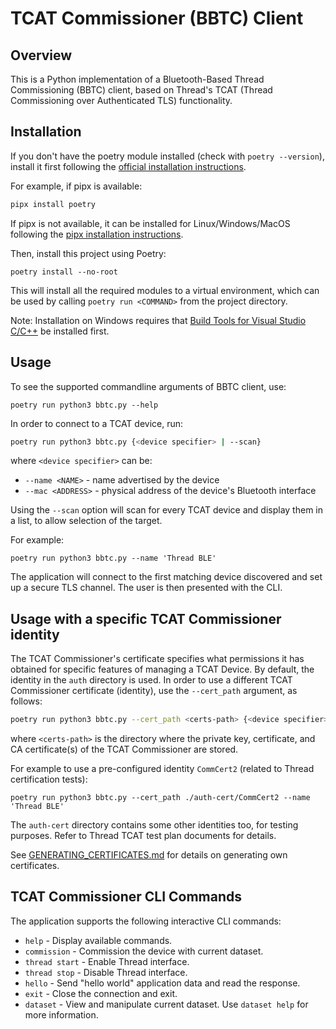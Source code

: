# TCAT Commissioner (BBTC) Client

## Overview

This is a Python implementation of a Bluetooth-Based Thread Commissioning (BBTC) client, based on Thread's TCAT (Thread Commissioning over Authenticated TLS) functionality.

## Installation

If you don't have the poetry module installed (check with `poetry --version`), install it first following the [official installation instructions](https://python-poetry.org/docs/#installation).

For example, if pipx is available:

```bash
pipx install poetry
```

If pipx is not available, it can be installed for Linux/Windows/MacOS following the [pipx installation instructions](https://pipx.pypa.io/stable/installation/).

Then, install this project using Poetry:

```
poetry install --no-root
```

This will install all the required modules to a virtual environment, which can be used by calling `poetry run <COMMAND>` from the project directory.

Note: Installation on Windows requires that [Build Tools for Visual Studio C/C++](https://visualstudio.microsoft.com/downloads/#build-tools-for-visual-studio-2022) be installed first.

## Usage

To see the supported commandline arguments of BBTC client, use:

```
poetry run python3 bbtc.py --help
```

In order to connect to a TCAT device, run:

```bash
poetry run python3 bbtc.py {<device specifier> | --scan}
```

where `<device specifier>` can be:

- `--name <NAME>` - name advertised by the device
- `--mac <ADDRESS>` - physical address of the device's Bluetooth interface

Using the `--scan` option will scan for every TCAT device and display them in a list, to allow selection of the target.

For example:

```
poetry run python3 bbtc.py --name 'Thread BLE'
```

The application will connect to the first matching device discovered and set up a secure TLS channel. The user is then presented with the CLI.

## Usage with a specific TCAT Commissioner identity

The TCAT Commissioner's certificate specifies what permissions it has obtained for specific features of managing a TCAT Device. By default, the identity in the `auth` directory is used. In order to use a different TCAT Commissioner certificate (identity), use the `--cert_path` argument, as follows:

```bash
poetry run python3 bbtc.py --cert_path <certs-path> {<device specifier> | --scan}
```

where `<certs-path>` is the directory where the private key, certificate, and CA certificate(s) of the TCAT Commissioner are stored.

For example to use a pre-configured identity `CommCert2` (related to Thread certification tests):

```
poetry run python3 bbtc.py --cert_path ./auth-cert/CommCert2 --name 'Thread BLE'
```

The `auth-cert` directory contains some other identities too, for testing purposes. Refer to Thread TCAT test plan documents for details.

See [GENERATING_CERTIFICATES.md](GENERATING_CERTIFICATES.md) for details on generating own certificates.

## TCAT Commissioner CLI Commands

The application supports the following interactive CLI commands:

- `help` - Display available commands.
- `commission` - Commission the device with current dataset.
- `thread start` - Enable Thread interface.
- `thread stop` - Disable Thread interface.
- `hello` - Send "hello world" application data and read the response.
- `exit` - Close the connection and exit.
- `dataset` - View and manipulate current dataset. Use `dataset help` for more information.
